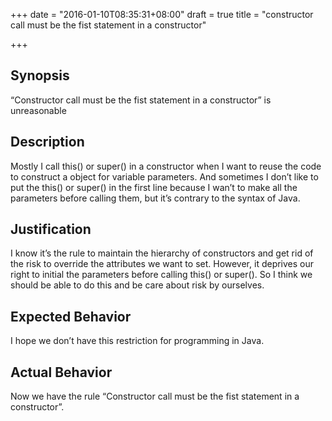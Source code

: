 +++
date = "2016-01-10T08:35:31+08:00"
draft = true
title = "constructor call must be the fist statement in a constructor"

+++



## Synopsis

“Constructor call must be the fist statement in a constructor” is unreasonable

## Description

Mostly I call this() or super() in a constructor when I want to reuse the code to construct a object for variable parameters. And sometimes I don’t like to put the this() or super() in the first line because I wan’t to make all the parameters before calling them, but it’s contrary to the syntax of Java.

## Justification

I know it’s the rule to maintain the hierarchy of constructors and get rid of the risk to override the attributes we want to set. However, it deprives our right to initial the parameters before calling this() or super(). So I think we should be able to do this and be care about risk by ourselves.

## Expected Behavior

I hope we don’t have this restriction for programming in Java.

## Actual Behavior

Now we have the rule “Constructor call must be the fist statement in a constructor”.